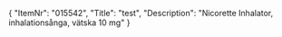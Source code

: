 {
  "ItemNr": "015542",
  "Title": "test",
  "Description": "Nicorette Inhalator, inhalationsånga, vätska 10 mg"
}